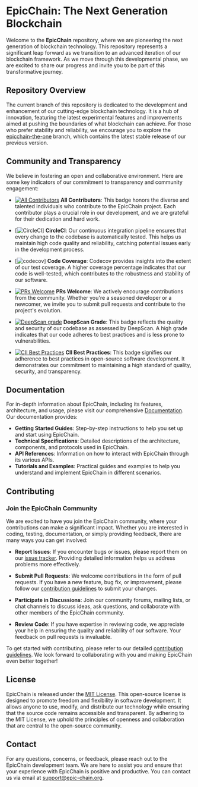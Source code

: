 # EpicChain: The Next Generation Blockchain

Welcome to the **EpicChain** repository, where we are pioneering the next generation of blockchain technology. This repository represents a significant leap forward as we transition to an advanced iteration of our blockchain framework. As we move through this developmental phase, we are excited to share our progress and invite you to be part of this transformative journey.

## Repository Overview

The current branch of this repository is dedicated to the development and enhancement of our cutting-edge blockchain technology. It is a hub of innovation, featuring the latest experimental features and improvements aimed at pushing the boundaries of what blockchain can achieve. For those who prefer stability and reliability, we encourage you to explore the [epicchain-the-one](https://github.com/epicchainlabs/epicchain-the-one/tree/master-2.x) branch, which contains the latest stable release of our previous version.

## Community and Transparency

We believe in fostering an open and collaborative environment. Here are some key indicators of our commitment to transparency and community engagement:

- [![All Contributors](https://img.shields.io/badge/all_contributors-6-orange.svg?style=shield)](#contributors) **All Contributors**: This badge honors the diverse and talented individuals who contribute to the EpicChain project. Each contributor plays a crucial role in our development, and we are grateful for their dedication and hard work.

- [![CircleCI](https://circleci.com/gh/neo-one-suite/neo-one.svg?style=shield)] **CircleCI**: Our continuous integration pipeline ensures that every change to the codebase is automatically tested. This helps us maintain high code quality and reliability, catching potential issues early in the development process.

- [![codecov](https://codecov.io/gh/neo-one-suite/neo-one/branch/master/graph/badge.svg)] **Code Coverage**: Codecov provides insights into the extent of our test coverage. A higher coverage percentage indicates that our code is well-tested, which contributes to the robustness and stability of our software.

- [![PRs Welcome](https://img.shields.io/badge/PRs-welcome-brightgreen.svg)](https://neo-one.io/docs/how-to-contribute) **PRs Welcome**: We actively encourage contributions from the community. Whether you're a seasoned developer or a newcomer, we invite you to submit pull requests and contribute to the project's evolution.

- [![DeepScan grade](https://deepscan.io/api/projects/1846/branches/8291/badge/grade.svg)](https://deepscan.io/dashboard#view=project&pid=1846&bid=8291) **DeepScan Grade**: This badge reflects the quality and security of our codebase as assessed by DeepScan. A high grade indicates that our code adheres to best practices and is less prone to vulnerabilities.

- [![CII Best Practices](https://bestpractices.coreinfrastructure.org/projects/1639/badge)](https://bestpractices.coreinfrastructure.org/projects/1639) **CII Best Practices**: This badge signifies our adherence to best practices in open-source software development. It demonstrates our commitment to maintaining a high standard of quality, security, and transparency.

## Documentation

For in-depth information about EpicChain, including its features, architecture, and usage, please visit our comprehensive [Documentation](https://docs.epic-chain.org). Our documentation provides:

- **Getting Started Guides**: Step-by-step instructions to help you set up and start using EpicChain.
- **Technical Specifications**: Detailed descriptions of the architecture, components, and protocols used in EpicChain.
- **API References**: Information on how to interact with EpicChain through its various APIs.
- **Tutorials and Examples**: Practical guides and examples to help you understand and implement EpicChain in different scenarios.

## Contributing

### Join the EpicChain Community

We are excited to have you join the EpicChain community, where your contributions can make a significant impact. Whether you are interested in coding, testing, documentation, or simply providing feedback, there are many ways you can get involved:

- **Report Issues**: If you encounter bugs or issues, please report them on our [issue tracker](https://github.com/epicchainlabs/epicchain/issues). Providing detailed information helps us address problems more effectively.

- **Submit Pull Requests**: We welcome contributions in the form of pull requests. If you have a new feature, bug fix, or improvement, please follow our [contribution guidelines](https://neo-one.io/docs/how-to-contribute) to submit your changes.

- **Participate in Discussions**: Join our community forums, mailing lists, or chat channels to discuss ideas, ask questions, and collaborate with other members of the EpicChain community.

- **Review Code**: If you have expertise in reviewing code, we appreciate your help in ensuring the quality and reliability of our software. Your feedback on pull requests is invaluable.

To get started with contributing, please refer to our detailed [contribution guidelines](https://neo-one.io/docs/how-to-contribute). We look forward to collaborating with you and making EpicChain even better together!

## License

EpicChain is released under the [MIT License](./LICENSE). This open-source license is designed to promote freedom and flexibility in software development. It allows anyone to use, modify, and distribute our technology while ensuring that the source code remains accessible and transparent. By adhering to the MIT License, we uphold the principles of openness and collaboration that are central to the open-source community.

## Contact

For any questions, concerns, or feedback, please reach out to the EpicChain development team. We are here to assist you and ensure that your experience with EpicChain is positive and productive. You can contact us via email at [support@epic-chain.org](mailto:support@epic-chain.org).
